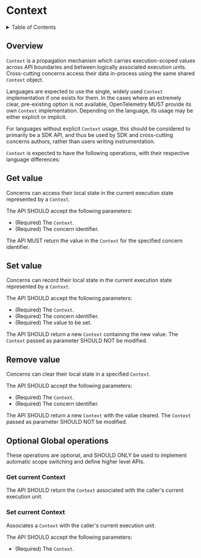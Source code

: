# Context

<details>
<summary>
Table of Contents
</summary>

- [Overview](#overview)
- [Get value](#get-value)
- [Set value](#set-value)
- [Remove value](#remove-value)
- [Optional operations](#optional-operations)
    - [Get current Context](#get-current-context)
    - [Set current Context](#set-current-context)

</details>

## Overview

`Context` is a propagation mechanism which carries execution-scoped values
across API boundaries and between logically associated execution units.
Cross-cutting concerns access their data in-process using the same shared
`Context` object.

Languages are expected to use the single, widely used `Context` implementation
if one exists for them. In the cases where an extremely clear, pre-existing
option is not available, OpenTelemetry MUST provide its own `Context`
implementation. Depending on the language, its usage may be either explicit
or implicit.

For languages without explicit `Context` usage, this should
be considered to primarily be a SDK API, and thus be used by SDK and
cross-cutting concerns authors, rather than users writing instrumentation.

`Context` is expected to have the following operations, with their
respective language differences:

## Get value

Concerns can access their local state in the current execution state
represented by a `Context`.

The API SHOULD accept the following parameters:

- (Required) The `Context`.
- (Required) The concern identifier.

The API MUST return the value in the `Context` for the specified concern
identifier.

## Set value

Concerns can record their local state in the current execution state
represented by a `Context`.

The API SHOULD accept the following parameters:

- (Required) The `Context`.
- (Required) The concern identifier.
- (Required) The value to be set.

The API SHOULD return a new `Context` containing the new value.
The `Context` passed as parameter SHOULD NOT be modified.

## Remove value

Concerns can clear their local state in a specified `Context`.

The API SHOULD accept the following parameters:

- (Required) The `Context`.
- (Required) The concern identifier.

The API SHOULD return a new `Context` with the value cleared.
The `Context` passed as parameter SHOULD NOT be modified.

## Optional Global operations

These operations are optional, and SHOULD ONLY be used to
implement automatic scope switching and define higher level APIs.

### Get current Context

The API SHOULD return the `Context` associated with the caller's current execution unit.

### Set current Context

Associates a `Context` with the caller's current execution unit.

The API SHOULD accept the following parameters:

- (Required) The `Context`.
